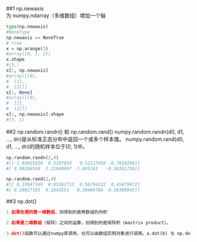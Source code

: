 ##1 np.newaxis  
为 numpy.ndarray（多维数组）增加一个轴

```python
type(np.newaxis)
#NoneType
np.newaxis == NoneTrue
# true
x = np.arange(3)    
#array([0, 1, 2])
x.shape   
#(3,)
x[:, np.newaxis]
#array([[0],
#  [1],
#  [2]])
x[:, None]
#array([[0],
#  [1],
#  [2]])
x[:, np.newaxis].shape    
#(3, 1)
```
##2 np.random.randn() 和 np.random.rand()
numpy.random.randn(d0, d1, …, dn)是从标准正态分布中返回一个或多个样本值。 
numpy.random.rand(d0, d1, …, dn)的随机样本位于[0, 1)中。 
```python
np.random.randn(2,4)
#[[-1.03021018  0.5197033   0.52117459 -0.70102661]
#[ 0.98268569  1.21940697 -1.095241   -0.38161758]]

np.random.rand(2,4)
#[[ 0.19947349  0.05282713  0.56704222  0.45479972]
#[ 0.28827103  0.1643551   0.30486786  0.56386943]]
```
##3 np.dot()
```python
1.如果处理的是一维数组，则得到的是两数组的內积

2.如果是二维数组（矩阵）之间的运算，则得到的是矩阵积（mastrix product）。

3.dot()函数可以通过numpy库调用，也可以由数组实例对象进行调用。a.dot(b) 与 np.dot(a,b)效果相同。矩阵积计算不遵循交换律,np.dot(a,b) 和 np.dot(b,a) 得到的结果是不一样的。
```
